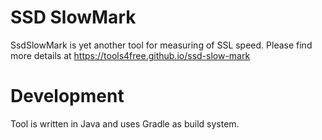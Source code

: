
SSD SlowMark
============

SsdSlowMark is yet another tool for measuring of SSL speed.
Please find more details at 
    https://tools4free.github.io/ssd-slow-mark


Development
===========

Tool is written in Java and uses Gradle as build system.

